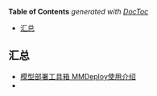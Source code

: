 <!-- START doctoc generated TOC please keep comment here to allow auto update -->
<!-- DON'T EDIT THIS SECTION, INSTEAD RE-RUN doctoc TO UPDATE -->
**Table of Contents**  *generated with [DocToc](https://github.com/thlorenz/doctoc)*

- [汇总](#%E6%B1%87%E6%80%BB)

<!-- END doctoc generated TOC please keep comment here to allow auto update -->


## 汇总

- [模型部署工具箱 MMDeploy使用介绍](https://mp.weixin.qq.com/s/l494lru5RYEovkq16E1Rpg)
- 
